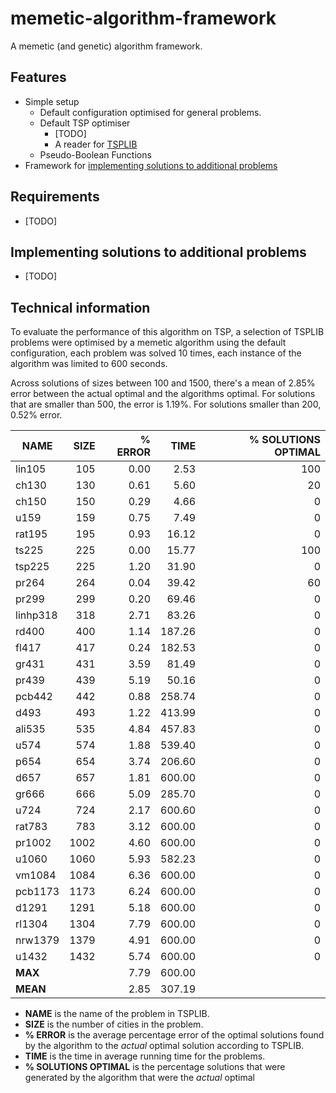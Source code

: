 # memetic-algorithm-framework
A memetic (and genetic) algorithm framework.

## Features
 - Simple setup
   - Default configuration optimised for general problems.
   - Default TSP optimiser
     - [TODO]
     - A reader for [TSPLIB](http://comopt.ifi.uni-heidelberg.de/software/TSPLIB95/)
   - Pseudo-Boolean Functions
 - Framework for [implementing solutions to additional problems](implementing_solutions_to_additional_problems)

## Requirements
 - [TODO]

## Implementing solutions to additional problems
 - [TODO]

## Technical information
To evaluate the performance of this algorithm on TSP, a selection of TSPLIB problems were optimised by a memetic algorithm using the default configuration, each problem was solved 10 times, each instance of the algorithm was limited to 600 seconds.

Across solutions of sizes between 100 and 1500, there's a mean of 2.85% error between the actual optimal and the algorithms optimal. For solutions that are smaller than 500, the error is 1.19%. For solutions smaller than 200, 0.52% error.

NAME       |SIZE |% ERROR|TIME|% SOLUTIONS OPTIMAL
-----------|----:|------:|-------:|---------------------:
lin105     |105  |0.00   |  2.53  |100
ch130      |130  |0.61   |  5.60  |20
ch150      |150  |0.29   |  4.66  |0
u159       |159  |0.75   |  7.49  |0
rat195     |195  |0.93   | 16.12  |0
ts225      |225  |0.00   | 15.77  |100
tsp225     |225  |1.20   | 31.90  |0
pr264      |264  |0.04   | 39.42  |60
pr299      |299  |0.20   | 69.46  |0
linhp318   |318  |2.71   | 83.26  |0
rd400      |400  |1.14   |187.26  |0
fl417      |417  |0.24   |182.53  |0
gr431      |431  |3.59   | 81.49  |0
pr439      |439  |5.19   | 50.16  |0
pcb442     |442  |0.88   |258.74  |0
d493       |493  |1.22   |413.99  |0
ali535     |535  |4.84   |457.83  |0
u574       |574  |1.88   |539.40  |0
p654       |654  |3.74   |206.60  |0
d657       |657  |1.81   |600.00  |0
gr666      |666  |5.09   |285.70  |0
u724       |724  |2.17   |600.60  |0
rat783     |783  |3.12   |600.00  |0
pr1002     |1002 |4.60   |600.00  |0
u1060      |1060 |5.93   |582.23  |0
vm1084     |1084 |6.36   |600.00  |0
pcb1173    |1173 |6.24   |600.00  |0
d1291      |1291 |5.18   |600.00  |0
rl1304     |1304 |7.79   |600.00  |0
nrw1379    |1379 |4.91   |600.00  |0
u1432      |1432 |5.74   |600.00  |0
**MAX**    |     |7.79   |600.00  |
**MEAN**   |     |2.85   |307.19  |

 - **NAME** is the name of the problem in TSPLIB.
 - **SIZE** is the number of cities in the problem.
 - **% ERROR** is the average percentage error of the optimal solutions found by the algorithm to the *actual* optimal solution according to TSPLIB.
 - **TIME** is the time in average running time for the problems.
 - **% SOLUTIONS OPTIMAL** is the percentage solutions that were generated by the algorithm that were the *actual* optimal
